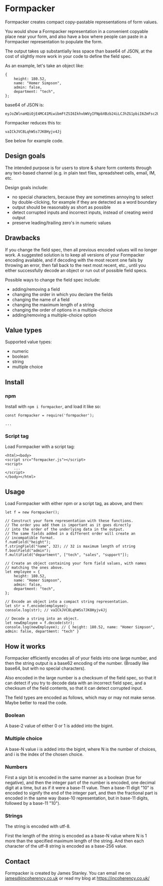 # Formpacker

Formpacker creates compact copy-pastable representations of form values.

You would show a Formpacker representation in a convenient copyable place near your form, and also have a box
where people can paste in a Formpacker representation to populate the form.

The output takes up substantially less space than base64 of JSON, at the cost of slightly more work in your
code to define the field spec.

As an example, let's take an object like:

    {
        height: 180.52,
        name: "Homer Simpson",
        admin: false,
        department: "tech",
    };

base64 of JSON is:

    eyJoZWlnaHQiOjE4MC41MiwibmFtZSI6IkhvbWVyIFNpbXBzb24iLCJhZG1pbiI6ZmFsc2UsImRlcGFydG1lbnQiOiJ0ZWNoIn0=

Formpacker reduces this to:

    vaICkJVC8LqhWSs7JK8Hyjv4Jj

See below for example code.

## Design goals

The intended purpose is for users to store & share form contents through any text-based channel (e.g.
in plain text files, spreadsheet cells, email, IM, etc.

Design goals include:

 * no special characters, because they are sometimes annoying to select by double-clicking, for example if they are detected as a word boundary
 * output should be reasonably as short as possible
 * detect corrupted inputs and incorrect inputs, instead of creating weird output
 * preserve leading/trailing zero's in numeric values

## Drawbacks

If you change the field spec, then all previous encoded values will no longer work. A suggested solution
is to keep all versions of your Formpacker encoding available, and if decoding with the most recent one fails
by throwing an error, then fall back to the next most recent, etc., until you either successfully decode an object
or run out of possible field specs.

Possible ways to change the field spec include:

 * adding/removing a field
 * changing the order in which you declare the fields
 * changing the name of a field
 * changing the maximum length of a string
 * changing the order of options in a multiple-choice
 * adding/removing a multiple-choice option

## Value types

Supported value types:

 * numeric
 * boolean
 * string
 * multiple choice

## Install

### npm

Install with `npm i formpacker`, and load it like so:

    const Formpacker = require('formpacker'); 
    
    ...

### Script tag

Load Formpacker with a script tag:

    <html><body>
    <script src="formpacker.js"></script>
    <script>
        ...
    </script>
    </body></html>

## Usage

Load Formpacker with either npm or a script tag, as above,
and then:

    let f = new Formpacker();

    // Construct your form representation with these functions.
    // The order you add them is important as it goes directly
    // into the order of the underlying data in the output.
    // The same fields added in a different order will create an
    // incompatible format.
    f.numField("height");
    f.stringField("name", 32); // 32 is maximum length of string
    f.boolField("admin");
    f.multiField("department", ["tech", "sales", "support"]);

    // Create an object containing your form field values, with names
    // matching the ones above.
    let employee = {
        height: 180.52,
        name: "Homer Simpson",
        admin: false,
        department: "tech",
    };

    // Encode an object into a compact string representation.
    let str = f.encode(employee);
    console.log(str); // vaICkJVC8LqhWSs7JK8Hyjv4Jj

    // Decode a string into an object.
    let newEmployee = f.decode(str);
    console.log(newEmployee); // { height: 180.52, name: "Homer Simpson", admin: false, department: "tech" }

## How it works

Formpacker efficiently encodes all of your fields into one large number, and then the string output is
a base62 encoding of the number. (Broadly like base64, but with no special characters).

Also encoded in the large number is a checksum of the field spec, so that it can detect if you try to decode data
with an incorrect field spec, and a checksum of the field contents, so that it can detect corrupted input.

The field types are encoded as follows, which may or may not make sense. Maybe better to read the code.

### Boolean

A base-2 value of either 0 or 1 is added into the bigint.

### Multiple choice

A base-N value i is added into the bigint, where N is the number of choices,
and i is the index of the chosen choice.

### Numbers

First a sign bit is encoded in the same manner as a boolean (true for negative),
and then the integer part of the number is encoded, one decimal digit at a time, but as if it were a base-11 value.
Then a base-11 digit "10" is encoded to signify the end of the integer part, and then the fractional part
is encoded in the same way (base-10 representation, but in base-11 digits, followed by a base-11 "10").

### Strings

The string is encoded with utf-8.

First the length of the string is encoded as a base-N value where N is 1 more than the specified
maximum length of the string. And then each character of the utf-8 string is encoded as a base-256
value.

## Contact

Formpacker is created by James Stanley. You can email me on james@incoherency.co.uk or read my blog at https://incoherency.co.uk/
